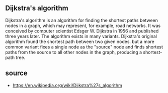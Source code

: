 ## Dijkstra's algorithm

Dijkstra's algorithm is an algorithm for finding the shortest paths between nodes in a graph, which may represent, for example, road networks. It was conceived by computer scientist Edsger W. Dijkstra in 1956 and published three years later. The algorithm exists in many variants. Dijkstra's original algorithm found the shortest path between two given nodes. but a more common variant fixes a single node as the "source" node and finds shortest paths from the source to all other nodes in the graph, producing a shortest-path tree.

## source

- https://en.wikipedia.org/wiki/Dijkstra%27s_algorithm
